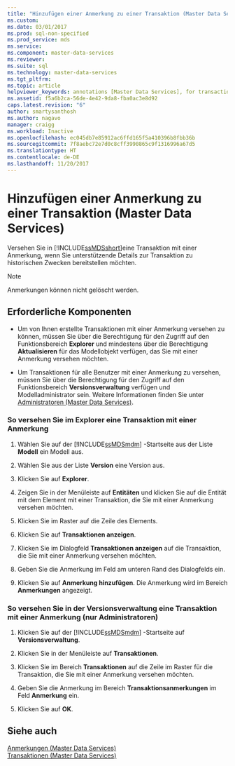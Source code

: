 ```yaml
---
title: "Hinzufügen einer Anmerkung zu einer Transaktion (Master Data Services) | Microsoft-Dokumentation"
ms.custom: 
ms.date: 03/01/2017
ms.prod: sql-non-specified
ms.prod_service: mds
ms.service: 
ms.component: master-data-services
ms.reviewer: 
ms.suite: sql
ms.technology: master-data-services
ms.tgt_pltfrm: 
ms.topic: article
helpviewer_keywords: annotations [Master Data Services], for transactions
ms.assetid: f5a6b2ca-56de-4e42-9da8-fba0ac3e8d92
caps.latest.revision: "6"
author: smartysanthosh
ms.author: nagavo
manager: craigg
ms.workload: Inactive
ms.openlocfilehash: ec045db7e85912ac6ffd165f5a410396b8fbb36b
ms.sourcegitcommit: 7f8aebc72e7d0c8cff3990865c9f1316996a67d5
ms.translationtype: HT
ms.contentlocale: de-DE
ms.lasthandoff: 11/20/2017
---
```

# <a name="annotate-a-transaction-master-data-services"></a>Hinzufügen einer Anmerkung zu einer Transaktion (Master Data Services)
  Versehen Sie in [!INCLUDE[ssMDSshort](../includes/ssmdsshort-md.md)]eine Transaktion mit einer Anmerkung, wenn Sie unterstützende Details zur Transaktion zu historischen Zwecken bereitstellen möchten.  
  
> [!NOTE]  
>  Anmerkungen können nicht gelöscht werden.  
  
## <a name="prerequisites"></a>Erforderliche Komponenten  
  
-   Um von Ihnen erstellte Transaktionen mit einer Anmerkung versehen zu können, müssen Sie über die Berechtigung für den Zugriff auf den Funktionsbereich **Explorer** und mindestens über die Berechtigung **Aktualisieren** für das Modellobjekt verfügen, das Sie mit einer Anmerkung versehen möchten.  
  
-   Um Transaktionen für alle Benutzer mit einer Anmerkung zu versehen, müssen Sie über die Berechtigung für den Zugriff auf den Funktionsbereich **Versionsverwaltung** verfügen und Modelladministrator sein. Weitere Informationen finden Sie unter [Administratoren &#40;Master Data Services&#41;](../master-data-services/administrators-master-data-services.md).  
  
### <a name="to-annotate-a-transaction-in-explorer"></a>So versehen Sie im Explorer eine Transaktion mit einer Anmerkung  
  
1.  Wählen Sie auf der [!INCLUDE[ssMDSmdm](../includes/ssmdsmdm-md.md)] -Startseite aus der Liste **Modell** ein Modell aus.  
  
2.  Wählen Sie aus der Liste **Version** eine Version aus.  
  
3.  Klicken Sie auf **Explorer**.  
  
4.  Zeigen Sie in der Menüleiste auf **Entitäten** und klicken Sie auf die Entität mit dem Element mit einer Transaktion, die Sie mit einer Anmerkung versehen möchten.  
  
5.  Klicken Sie im Raster auf die Zeile des Elements.  
  
6.  Klicken Sie auf **Transaktionen anzeigen**.  
  
7.  Klicken Sie im Dialogfeld **Transaktionen anzeigen** auf die Transaktion, die Sie mit einer Anmerkung versehen möchten.  
  
8.  Geben Sie die Anmerkung im Feld am unteren Rand des Dialogfelds ein.  
  
9. Klicken Sie auf **Anmerkung hinzufügen**. Die Anmerkung wird im Bereich **Anmerkungen** angezeigt.  
  
### <a name="to-annotate-a-transaction-in-version-management-administrators-only"></a>So versehen Sie in der Versionsverwaltung eine Transaktion mit einer Anmerkung (nur Administratoren)  
  
1.  Klicken Sie auf der [!INCLUDE[ssMDSmdm](../includes/ssmdsmdm-md.md)] -Startseite auf **Versionsverwaltung**.  
  
2.  Klicken Sie in der Menüleiste auf **Transaktionen**.  
  
3.  Klicken Sie im Bereich **Transaktionen** auf die Zeile im Raster für die Transaktion, die Sie mit einer Anmerkung versehen möchten.  
  
4.  Geben Sie die Anmerkung im Bereich **Transaktionsanmerkungen** im Feld **Anmerkung** ein.  
  
5.  Klicken Sie auf **OK**.  
  
## <a name="see-also"></a>Siehe auch  
 [Anmerkungen &#40;Master Data Services&#41;](../master-data-services/annotations-master-data-services.md)   
 [Transaktionen &#40;Master Data Services&#41;](../master-data-services/transactions-master-data-services.md)  
  
  

